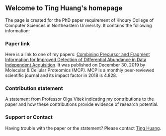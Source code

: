## Welcome to Ting Huang's homepage

The page is created for the PhD paper requirement of Khoury College of Computer Sciences in Northeastern University. It contains the following information:

### Paper link

Here is a link to one of my papers: [Combining Precursor and Fragment Information for Improved Detection of Differential Abundance in Data Independent Acquisition](https://www.mcponline.org/content/early/2019/12/30/mcp.RA119.001705). It was published on December 30, 2019 by Molecular & Cellular Proteomics (MCP). MCP is a monthly peer-reviewed scientific journal and its impact factor in 2018 is 4.828.



### Contribution statement

A statement from Professor Olga Vitek indicating my contributions to the paper and how these contributions provide evidence of research potential.



### Support or Contact

Having trouble with the paper or the statement? Please contact [Ting Huang](huang.tin@husky.neu.edu).

